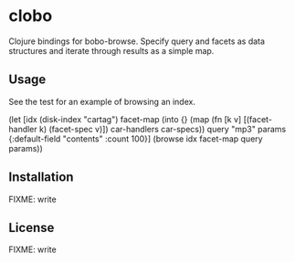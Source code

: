 # clobo

Clojure bindings for bobo-browse. Specify query and facets as data structures
and iterate through results as a simple map.

## Usage

See the test for an example of browsing an index.

 (let [idx (disk-index "cartag")
       facet-map (into {} (map (fn [k v]
 				 [(facet-handler k) (facet-spec v)])
 			       car-handlers car-specs))
       query "mp3"
       params {:default-field "contents" :count 100}]
   (browse idx facet-map query params))


## Installation

FIXME: write

## License

FIXME: write
